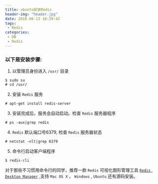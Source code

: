 ```yaml
---
title: ubuntu安装Redis
header-img: "header.jpg"
date: 2016-06-13 16:29:42
tags:
 - Redis
categories:
 - DB
 - Redis
---
```

### 以下是安装步骤:
1. 以管理员身份进入 `/usr/` 目录
```shell
$ sudo su
# cd /usr/
```
2. 安装 `Redis` 服务
```shell
# apt-get install redis-server
```
3. 安装完成后，服务会自动启动。检查 `Redis` 服务器程序
```shell
# ps -aux|grep redis
```
4. `Redis` 默认端口号6379, 检查 `Redis` 服务器状态
```shell
# netstat -nlt|grep 6379
```
5. 命令行启动客户端程序
```shell
$ redis-cli
```
对于那些不习惯用命令行的同学，推荐一款 `Redis` 可视化图形管理工具 [`Redis Desktop Manager`](https://github.com/uglide/RedisDesktopManager/ 'Redis Desktop Manager') ,支持 `Mac OS X` ， `Windows` , `Ubuntu` 还有源码安装。

